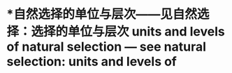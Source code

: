 # \*自然选择的单位与层次——见自然选择：选择的单位与层次 units and levels of natural selection — see natural selection: units and levels of

